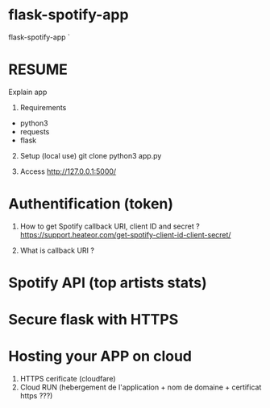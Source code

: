 # flask-spotify-app
flask-spotify-app
`
# RESUME

Explain app

1) Requirements
- python3
- requests
- flask

2) Setup (local use)
git clone
python3 app.py

3) Access
http://127.0.0.1:5000/

# Authentification (token)

1) How to get Spotify callback URI, client ID and secret ?
https://support.heateor.com/get-spotify-client-id-client-secret/

2) What is callback URI ?


# Spotify API (top artists stats)


# Secure flask with HTTPS


# Hosting your APP on cloud

1) HTTPS cerificate (cloudfare)
2) Cloud RUN (hebergement de l'application + nom de domaine + certificat https ???)


